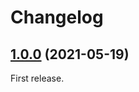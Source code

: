<div lang="en-GB">

# Changelog

<!-- New entries inserted automatically after this line -->

## [1.0.0](https://github.com/response200/eslint-config/compare/v0.0.0...v1.0.0) (2021-05-19)

First release.

</div>
